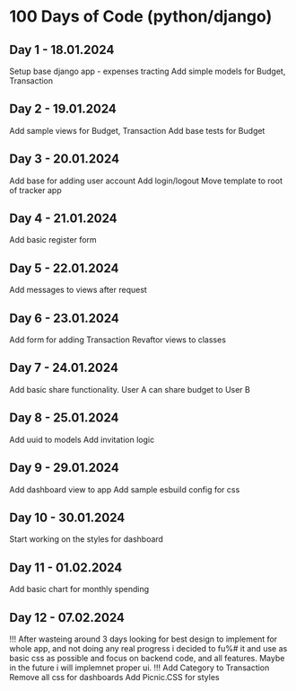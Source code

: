 # 100 Days of Code (python/django)

## Day 1 - 18.01.2024
Setup base django app - expenses tracting
Add simple models for Budget, Transaction

## Day 2 - 19.01.2024
Add sample views for Budget, Transaction
Add base tests for Budget

## Day 3 - 20.01.2024
Add base for adding user account
Add login/logout
Move template to root of tracker app

## Day 4 - 21.01.2024
Add basic register form

## Day 5 - 22.01.2024
Add messages to views after request

## Day 6 - 23.01.2024
Add form for adding Transaction
Revaftor views to classes

## Day 7 - 24.01.2024
Add basic share functionality. User A can share budget to User B

## Day 8 - 25.01.2024
Add uuid to models
Add invitation logic

## Day 9 - 29.01.2024
Add dashboard view to app
Add sample esbuild config for css

## Day 10 - 30.01.2024
Start working on the styles for dashboard

## Day 11 - 01.02.2024
Add basic chart for monthly spending

## Day 12 - 07.02.2024
!!! After wasteing around 3 days looking for best design to implement for whole app, and not doing any real progress i decided to fu%# it and use as basic css as possible and focus on backend code, and all features. Maybe in the future i will implemnet proper ui. !!!
Add Category to Transaction
Remove all css for dashboards
Add Picnic.CSS for styles


